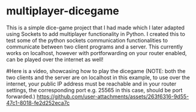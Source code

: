# multiplayer-dicegame
This is a simple dice-game project that I had made which I later adapted using Sockets to add multiplayer functionality in Python.
I created this to test some of the python sockets communication functionalities to communicate between two client programs and a server. This currently works on localhost, however with portforwarding on your router enabled, can be played over the internet as well!

#Here is a video, showcasing how to play the dicegame
(NOTE: both the two clients and the server are on localhost in this example, to use over the internet, your public IP address must be reachable and in your router settings, the corresponding port e.g. 25565 in this case, should be port forwarded.)
https://github.com/user-attachments/assets/263f6316-9d55-47c1-8018-fe2d252eca7c

